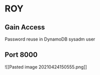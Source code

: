 # ROY
## Gain Access
Password reuse in DynamoDB sysadm user

## Port 8000
![[Pasted image 20210424150555.png]]
